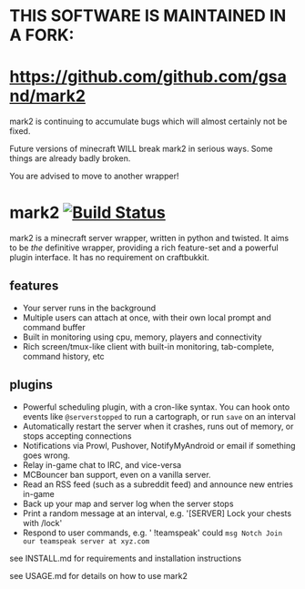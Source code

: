 # THIS SOFTWARE IS MAINTAINED IN A FORK:

# https://github.com/github.com/gsand/mark2

mark2 is continuing to accumulate bugs which will almost certainly not be fixed.

Future versions of minecraft WILL break mark2 in serious ways. Some things are already badly broken.

You are advised to move to another wrapper!

# mark2 [![Build Status](https://travis-ci.org/mcdevs/mark2.png?branch=master)](https://travis-ci.org/mcdevs/mark2)

mark2 is a minecraft server wrapper, written in python and twisted. It aims to be *the* definitive wrapper, providing a
rich feature-set and a powerful plugin interface. It has no requirement on craftbukkit.

## features

* Your server runs in the background
* Multiple users can attach at once, with their own local prompt and command buffer
* Built in monitoring using cpu, memory, players and connectivity
* Rich screen/tmux-like client with built-in monitoring, tab-complete, command history, etc

## plugins

* Powerful scheduling plugin, with a cron-like syntax. You can hook onto events like `@serverstopped` to run a
  cartograph, or run `save` on an interval
* Automatically restart the server when it crashes, runs out of memory, or stops accepting connections
* Notifications via Prowl, Pushover, NotifyMyAndroid or email if something goes wrong.
* Relay in-game chat to IRC, and vice-versa
* MCBouncer ban support, even on a vanilla server.
* Read an RSS feed (such as a subreddit feed) and announce new entries in-game
* Back up your map and server log when the server stops
* Print a random message at an interval, e.g. '[SERVER] Lock your chests with /lock'
* Respond to user commands, e.g. '<Notch> !teamspeak' could `msg Notch Join our teamspeak server at xyz.com`

see INSTALL.md for requirements and installation instructions

see USAGE.md for details on how to use mark2
